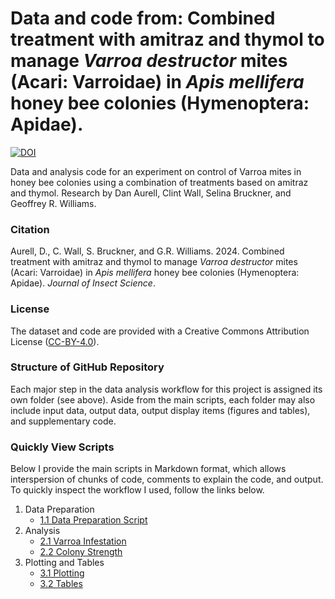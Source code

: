 # Data and code from: Combined treatment with amitraz and thymol to manage *Varroa destructor* mites (Acari: Varroidae) in *Apis mellifera* honey bee colonies (Hymenoptera: Apidae).

[![DOI](https://zenodo.org/badge/DOI/10.5281/zenodo.10612431.svg)](https://doi.org/10.5281/zenodo.10612431)

Data and analysis code for an experiment on control of Varroa mites in honey bee colonies using a combination of treatments based on amitraz and thymol. Research by Dan Aurell, Clint Wall, Selina Bruckner, and Geoffrey R. Williams.


### Citation

Aurell, D., C. Wall, S. Bruckner, and G.R. Williams. 2024. Combined treatment with amitraz and thymol to manage *Varroa destructor* mites (Acari: Varroidae) in *Apis mellifera* honey bee colonies (Hymenoptera: Apidae). *Journal of Insect Science*.


### License

The dataset and code are provided with a Creative Commons Attribution License ([CC-BY-4.0](https://creativecommons.org/licenses/by/4.0/)).


### Structure of GitHub Repository

Each major step in the data analysis workflow for this project is assigned its own folder (see above). Aside from the main scripts, each folder may also include input data, output data, output display items (figures and tables), and supplementary code.


### Quickly View Scripts

Below I provide the main scripts in Markdown format, which allows interspersion of chunks of code, comments to explain the code, and output. To quickly inspect the workflow I used, follow the links below.

1. Data Preparation 
    - [1.1 Data Preparation Script](https://github.com/DanAurell/Treatment_Combination_Amitraz_Thymol/blob/main/1%20Data%20Preparation/1_1_data_preparation.md)
2. Analysis
    - [2.1 Varroa Infestation](https://github.com/DanAurell/Treatment_Combination_Amitraz_Thymol/blob/main/2%20Analysis/2_1_varroa_infestation.md)
    - [2.2 Colony Strength](https://github.com/DanAurell/Treatment_Combination_Amitraz_Thymol/blob/main/2%20Analysis/2_2_colony_strength.md)
3. Plotting and Tables
    - [3.1 Plotting](https://github.com/DanAurell/Treatment_Combination_Amitraz_Thymol/blob/main/3%20Plotting/3_1-Plotting.md)
    - [3.2 Tables](https://github.com/DanAurell/Treatment_Combination_Amitraz_Thymol/blob/main/3%20Plotting/3_2-Tables.md)

